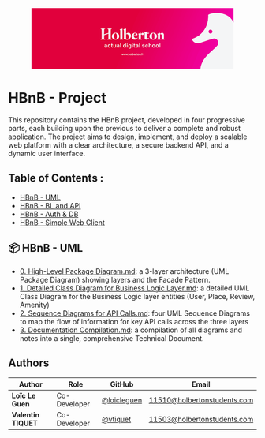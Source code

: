 <div align="center"><img src="https://github.com/ksyv/holbertonschool-web_front_end/blob/main/baniere_holberton.png"></div>

# HBnB - Project
This repository contains the HBnB project, developed in four progressive parts, each building upon the previous to deliver a complete and robust application. The project aims to design, implement, and deploy a scalable web platform with a clear architecture, a secure backend API, and a dynamic user interface.

## Table of Contents :

  - [HBnB - UML](#subparagraph0)
  - [HBnB - BL and API](#subparagraph1)
  - [HBnB - Auth & DB](#subparagraph2)
  - [HBnB - Simple Web Client](#subparagraph3)


## 📦 HBnB - UML
- [0. High-Level Package Diagram.md](https://github.com/loicleguen/holbertonschool-hbnb/blob/develop/part1/0.%20High-Level%20Package%20Diagram.md): a 3-layer architecture (UML Package Diagram) showing layers and the Facade Pattern.
- [1. Detailed Class Diagram for Business Logic Layer.md](https://github.com/loicleguen/holbertonschool-hbnb/blob/develop/part1/1.%20Detailed%20Class%20Diagram%20for%20Business%20Logic%20Layer.md): a detailed UML Class Diagram for the Business Logic layer entities (User, Place, Review, Amenity)
- [2. Sequence Diagrams for API Calls.md](https://github.com/loicleguen/holbertonschool-hbnb/blob/develop/part1/2.%20Sequence%20Diagrams%20for%20API%20Calls.md): four UML Sequence Diagrams to map the flow of information for key API calls across the three layers
- [3. Documentation Compilation.md](https://github.com/loicleguen/holbertonschool-hbnb/blob/develop/part1/3.%20Documentation%20Compilation.md): a compilation of all diagrams and notes into a single, comprehensive Technical Document.


## Authors
<div align="center">
  
| Author | Role | GitHub | Email |
|--------|------|--------|-------|
| **Loïc Le Guen** | Co-Developer | [@loicleguen](https://github.com/loicleguen) | 11510@holbertonstudents.com |
| **Valentin TIQUET** | Co-Developer | [@vtiquet](https://github.com/vtiquet) | 11503@holbertonstudents.com |
</div>